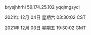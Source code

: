 brysjhhrhl 59.174.25.102 yqqlmgsycl

2021年 12月 04日 星期六 03:30:02 CST

2021年 12月 03日 星期五 19:30:02 GMT
